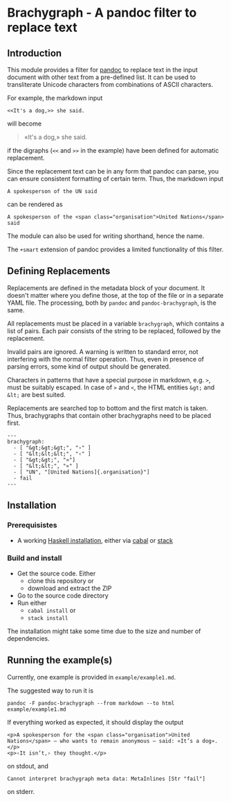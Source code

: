 # Brachygraph - A pandoc filter to replace text

## Introduction

This module provides a filter for [pandoc](https://www.pandoc.org) to replace
text in the input document with other text from a pre-defined list. It can be
used to transliterate Unicode characters from combinations of ASCII characters.

For example, the markdown input

```
<<It's a dog,>> she said.
```

will become

>  «It's a dog,» she said.

if the digraphs (`<<` and `>>` in the example) have been defined for automatic
replacement.

Since the replacement text can be in any form that pandoc can parse, you can
ensure consistent formatting of certain term. Thus, the markdown input

```
A spokesperson of the UN said
```

can be rendered as

```
A spokesperson of the <span class="organisation">United Nations</span> said
```

The module can also be used for writing shorthand, hence the name.

The `+smart` extension of pandoc provides a limited functionality of this filter.

## Defining Replacements

Replacements are defined in the metadata block of your document. It doesn't
matter where you define those, at the top of the file or in a separate YAML
file. The processing, both by `pandoc` and `pandoc-brachygraph`, is the same.

All replacements must be placed in a variable `brachygraph`, which contains a
list of pairs. Each pair consists of the string to be replaced, followed by the
replacement.

Invalid pairs are ignored. A warning is written to standard error, not
interfering with the normal filter operation. Thus, even in presence of parsing
errors, some kind of output should be generated.

Characters in patterns that have a special purpose in markdown, e.g. `>`, must
be suitably escaped. In case of `>` and `<`, the HTML entities `&gt;` and
`&lt;` are best suited.

Replacements are searched top to bottom and the first match is taken. Thus,
brachygraphs that contain other brachygraphs need to be placed first.

```{=yaml}
---
brachygraph:
  - [ "&gt;&gt;&gt;", "›" ]
  - [ "&lt;&lt;&lt;", "‹" ]
  - [ "&gt;&gt;", "»"]
  - [ "&lt;&lt;", "«" ]
  - [ "UN", "[United Nations]{.organisation}"]
  - fail
---
```

## Installation

### Prerequisistes

* A working [Haskell installation](https://www.haskell.org/), either via
  [cabal](https://www.haskell.org/downloads/#platform) or
  [stack](https://www.haskell.org/downloads/#stack)

### Build and install

* Get the source code. Either
  * clone this repository or
  * download and extract the ZIP
* Go to the source code directory
* Run either
  * `cabal install` or
  * `stack install`

The installation might take some time due to the size and number of
dependencies.

## Running the example(s)

Currently, one example is provided in `example/example1.md`.

The suggested way to run it is

```
pandoc -F pandoc-brachygraph --from markdown --to html example/example1.md
```

If everything worked as expected, it should display the output

```
<p>A spokesperson for the <span class="organisation">United Nations</span> — who wants to remain anonymous — said: «It’s a dog».</p>
<p>‹It isn’t,› they thought.</p>
```

on stdout, and

```
Cannot interpret brachygraph meta data: MetaInlines [Str "fail"]
```

on stderr.

